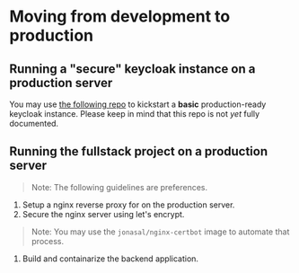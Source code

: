 # Moving from development to production

## Running a "secure" keycloak instance on a production server

You may use [the following repo](https://github.com/stzagkarak/keycloak-compose) to kickstart a **basic** production-ready keycloak instance.  Please keep in mind that this repo is not *yet* fully documented. 

## Running the fullstack project on a production server 

> Note: The following guidelines are preferences.

1. Setup a nginx reverse proxy for on the production server.
2. Secure the nginx server using let's encrypt. 
> Note: You may use the `jonasal/nginx-certbot` image to automate that process.

1. Build and containarize the backend application. 